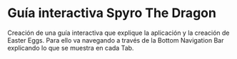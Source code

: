 # Guía interactiva Spyro The Dragon

Creación de una guía interactiva que explique la aplicación y la creación de Easter Eggs.
Para ello va navegando a través de la Bottom Navigation Bar explicando lo que se muestra en cada Tab.

